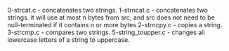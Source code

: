 0-strcat.c - concatenates two strings.
1-strncat.c - concatenates two strings. it will use at most n bytes from src; and src does not need to be null-terminated if it contains n or more bytes
2-strncpy.c - copies a string.
3-strcmp.c - compares two strings.
5-string_toupper.c - changes all lowercase letters of a string to uppercase.
